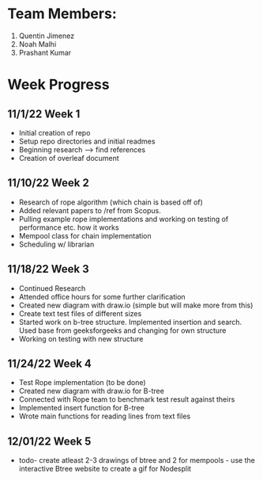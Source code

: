 # Team Members:
1. Quentin Jimenez
2. Noah Malhi
3. Prashant Kumar

# Week Progress

## 11/1/22 Week 1
- Initial creation of repo
- Setup repo directories and initial readmes
- Beginning research --> find references
- Creation of overleaf document

## 11/10/22 Week 2
- Research of rope algorithm (which chain is based off of) 
- Added relevant papers to /ref from Scopus. 
- Pulling example rope implementations and working on testing of performance etc. how it works
- Mempool class for chain implementation
- Scheduling w/ librarian

## 11/18/22 Week 3
- Continued Research
- Attended office hours for some further clarification
- Created new diagram with draw.io (simple but will make more from this)
- Create text test files of different sizes
- Started work on b-tree structure. Implemented insertion and search. Used base from geeksforgeeks and changing for own structure
- Working on testing with new structure


## 11/24/22 Week 4
- Test Rope implementation (to be done)
- Created new diagram with draw.io for B-tree
- Connected with Rope team to benchmark test result against theirs
- Implemented insert function for B-tree
- Wrote main functions for reading lines from text files

## 12/01/22 Week 5
- todo- create atleast 2-3 drawings of btree and 2 for mempools
      - use the interactive Btree website to create a gif for Nodesplit
